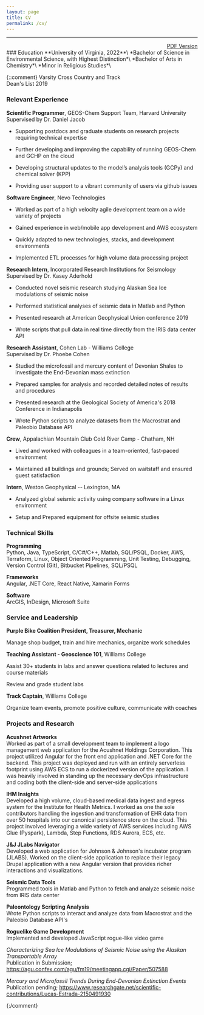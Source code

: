 ```yaml
---
layout: page
title: CV
permalink: /cv/
---
```

------------------------------------------------------------------------
<div style="text-align: right;">
<a href="/pdfs/Public_Resume.pdf">PDF Version</a>
</div>
### Education
**University of Virginia, 2022**\
*Bachelor of Science in Environmental Science, with Highest Distinction*\
*Bachelor of Arts in Chemistry*\
*Minor in Religious Studies*\

{::comment}
Varsity Cross Country and Track\
Dean's List 2019

### Relevant Experience

**Scientific Programmer**, GEOS-Chem Support Team, Harvard University\
Supervised by Dr. Daniel Jacob

* Supporting postdocs and graduate students on research projects requiring technical expertise

* Further developing and improving the capability of running GEOS-Chem and GCHP on the cloud
 
* Developing structural updates to the model’s analysis tools (GCPy) and chemical solver (KPP)

* Providing user support to a vibrant community of users via github issues

**Software Engineer**, Nevo Technologies

* Worked as part of a high velocity agile development team on a wide
variety of projects

* Gained experience in web/mobile app development and AWS ecosystem

* Quickly adapted to new technologies, stacks, and development
environments

* Implemented ETL processes for high volume data processing project

**Research Intern**, Incorporated Research Institutions for Seismology\
Supervised by Dr. Kasey Aderhold

* Conducted novel seismic research studying Alaskan Sea Ice modulations of
seismic noise

* Performed statistical analyses of seismic data in Matlab and Python

* Presented research at American Geophysical Union conference 2019

* Wrote scripts that pull data in real time directly from the IRIS data center API

**Research Assistant**, Cohen Lab - Williams College\
Supervised by Dr. Phoebe Cohen

* Studied the microfossil and mercury content of Devonian Shales to
investigate the End-Devonian mass extinction

* Prepared samples for analysis and recorded detailed notes of results and
procedures

* Presented research at the Geological Society of America's 2018
Conference in Indianapolis

* Wrote Python scripts to analyze datasets from the Macrostrat and
Paleobio Database API

**Crew**, Appalachian Mountain Club Cold River Camp - Chatham, NH

* Lived and worked with colleagues in a team-oriented, fast-paced
environment

* Maintained all buildings and grounds; Served on waitstaff and ensured
guest satisfaction

**Intern**, Weston Geophysical -- Lexington, MA

* Analyzed global seismic activity using company software in a Linux
environment

* Setup and Prepared equipment for offsite seismic studies

### Technical Skills
**Programming**\
Python, Java, TypeScript, C/C\#/C++, Matlab, SQL/PSQL, Docker, AWS,
Terraform, Linux, Object Oriented Programming, Unit Testing, Debugging,
Version Control (Git), Bitbucket Pipelines, SQL/PSQL

**Frameworks**\
Angular, .NET Core, React Native, Xamarin Forms

**Software**\
ArcGIS, InDesign, Microsoft Suite

### Service and Leadership

**Purple Bike Coalition President, Treasurer, Mechanic**

Manage shop budget, train and hire mechanics, organize work schedules

**Teaching Assistant - Geoscience 101**, Williams College

Assist 30+ students in labs and answer questions related to lectures and
course materials

Review and grade student labs

**Track Captain**, Williams College

Organize team events, promote positive culture, communicate with coaches

### Projects and Research

**Acushnet Artworks**\
Worked as part of a small development team to implement a logo
management web application for the Acushnet Holdings Corporation. This
project utilized Angular for the front end application and .NET Core for
the backend. This project was deployed and run with an entirely
serverless footprint using AWS ECS to run a dockerized version of the
application. I was heavily involved in standing up the necessary devOps
infrastructure and coding both the client-side and server-side
applications

**IHM Insights**\
Developed a high volume, cloud-based medical data ingest and egress
system for the Institute for Health Metrics. I worked as one the sole
contributors handling the ingestion and transformation of EHR data from
over 50 hospitals into our canonical persistence store on the cloud.
This project involved leveraging a wide variety of AWS services
including AWS Glue (Pyspark), Lambda, Step Functions, RDS Aurora, ECS,
etc.

**J&J JLabs Navigator**\
Developed a web application for Johnson & Johnson's incubator program
(JLABS). Worked on the client-side application to replace their legacy
Drupal application with a new Angular version that provides richer
interactions and visualizations.

**Seismic Data Tools**\
Programmed tools in Matlab and Python to fetch and analyze seismic noise
from IRIS data center

**Paleontology Scripting Analysis**\
Wrote Python scripts to interact and analyze data from Macrostrat and
the Paleobio Database API's

**Roguelike Game Development**\
Implemented and developed JavaScript rogue-like video game

*Characterizing Sea Ice Modulations of Seismic Noise using the Alaskan
Transportable Array*\
Publication in Submission;
<https://agu.confex.com/agu/fm19/meetingapp.cgi/Paper/507588>

*Mercury and Microfossil Trends During End-Devonian Extinction Events*\
Publication pending;
<https://www.researchgate.net/scientific-contributions/Lucas-Estrada-2150491930>

{:/comment}
